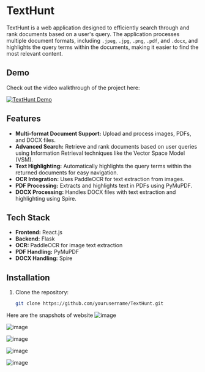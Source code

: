 # TextHunt

TextHunt is a web application designed to efficiently search through and rank documents based on a user's query. The application processes multiple document formats, including `.jpeg`, `.jpg`, `.png`, `.pdf`, and `.docx`, and highlights the query terms within the documents, making it easier to find the most relevant content.

## Demo

Check out the video walkthrough of the project here:

[![TextHunt Demo](https://img.youtube.com/vi/uUAnpsVs7a8/0.jpg)](https://youtu.be/uUAnpsVs7a8)

## Features
- **Multi-format Document Support:** Upload and process images, PDFs, and DOCX files.
- **Advanced Search:** Retrieve and rank documents based on user queries using Information Retrieval techniques like the Vector Space Model (VSM).
- **Text Highlighting:** Automatically highlights the query terms within the returned documents for easy navigation.
- **OCR Integration:** Uses PaddleOCR for text extraction from images.
- **PDF Processing:** Extracts and highlights text in PDFs using PyMuPDF.
- **DOCX Processing:** Handles DOCX files with text extraction and highlighting using Spire.

## Tech Stack
- **Frontend:** React.js
- **Backend:** Flask
- **OCR:** PaddleOCR for image text extraction
- **PDF Handling:** PyMuPDF
- **DOCX Handling:** Spire

## Installation

1. Clone the repository:
   ```bash
   git clone https://github.com/yourusername/TextHunt.git

Here are the snapshots of website
![image](https://github.com/user-attachments/assets/f668d774-961b-4fd9-855e-d8f297abac06)

![image](https://github.com/user-attachments/assets/39a43e0b-b4a1-4011-9b83-c7c4cdb85cbc)

![image](https://github.com/user-attachments/assets/75d8fddc-ed9c-4a5f-8cd2-4de703378f9f)

![image](https://github.com/user-attachments/assets/d37a43b2-c285-4b49-8d92-b9bf2191348e)

![image](https://github.com/user-attachments/assets/8ca95937-32bd-4c77-ba88-d4ac30c6e3f7)

